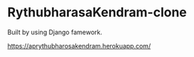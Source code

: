 # RythubharasaKendram-clone
Built by using Django famework.


https://aprythubharosakendram.herokuapp.com/
